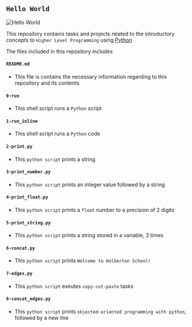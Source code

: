 ## `Hello World`

![Hello World](https://upload.wikimedia.org/wikipedia/commons/thumb/2/28/HelloWorld.svg/2560px-HelloWorld.svg.png)

This repository contains tasks and projects related to the introductory concepts to `Higher Level Programming` using [Python](https://en.wikipedia.org/wiki/Python_(programming_language))

The files included in this repository includes

#### `README.md`
  - This file is contains the necessary information regarding to this repository and its contents
#### `0-run`
  - This shell script runs a `Python` script
#### `1-run_inline`
  - This shell script runs a `Python` code
#### `2-print.py`
  - This `python script` prints a string
#### `3-print_number.py`
  - This `python script` prints an integer value followed by a string
#### `4-print_float.py`
  - This `python script` prints a `float` number to a precision of 2 digits
#### `5-print_string.py`
  - This `python script` prints a string stored in a variable, 3 times
#### `6-concat.py`
  - This `python script` prints `Welcome to Holberton School!`
#### `7-edges.py`
  - This `python script` exeutes `copy-cut-paste` tasks
#### `8-concat_edges.py`
  - This `python script` prints `objected-oriented programming with python`, followed by a new line
